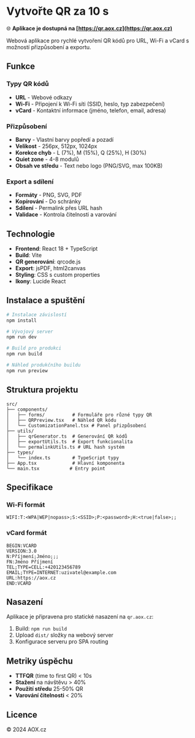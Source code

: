 # Vytvořte QR za 10 s

🌐 **Aplikace je dostupná na [https://qr.aox.cz](https://qr.aox.cz)**

Webová aplikace pro rychlé vytvoření QR kódů pro URL, Wi-Fi a vCard s možností přizpůsobení a exportu.

## Funkce

### Typy QR kódů
- **URL** - Webové odkazy
- **Wi-Fi** - Připojení k Wi-Fi síti (SSID, heslo, typ zabezpečení)
- **vCard** - Kontaktní informace (jméno, telefon, email, adresa)

### Přizpůsobení
- **Barvy** - Vlastní barvy popředí a pozadí
- **Velikost** - 256px, 512px, 1024px
- **Korekce chyb** - L (7%), M (15%), Q (25%), H (30%)
- **Quiet zone** - 4-8 modulů
- **Obsah ve středu** - Text nebo logo (PNG/SVG, max 100KB)

### Export a sdílení
- **Formáty** - PNG, SVG, PDF
- **Kopírování** - Do schránky
- **Sdílení** - Permalink přes URL hash
- **Validace** - Kontrola čitelnosti a varování

## Technologie

- **Frontend**: React 18 + TypeScript
- **Build**: Vite
- **QR generování**: qrcode.js
- **Export**: jsPDF, html2canvas
- **Styling**: CSS s custom properties
- **Ikony**: Lucide React

## Instalace a spuštění

```bash
# Instalace závislostí
npm install

# Vývojový server
npm run dev

# Build pro produkci
npm run build

# Náhled produkčního buildu
npm run preview
```

## Struktura projektu

```
src/
├── components/
│   ├── forms/          # Formuláře pro různé typy QR
│   ├── QRPreview.tsx   # Náhled QR kódu
│   └── CustomizationPanel.tsx # Panel přizpůsobení
├── utils/
│   ├── qrGenerator.ts  # Generování QR kódů
│   ├── exportUtils.ts  # Export funkcionalita
│   └── permalinkUtils.ts # URL hash systém
├── types/
│   └── index.ts        # TypeScript typy
├── App.tsx             # Hlavní komponenta
└── main.tsx           # Entry point
```

## Specifikace

### Wi-Fi formát
```
WIFI:T:<WPA|WEP|nopass>;S:<SSID>;P:<password>;H:<true|false>;;
```

### vCard formát
```
BEGIN:VCARD
VERSION:3.0
N:Příjmení;Jméno;;;
FN:Jméno Příjmení
TEL;TYPE=CELL:+420123456789
EMAIL;TYPE=INTERNET:uzivatel@example.com
URL:https://aox.cz
END:VCARD
```

## Nasazení

Aplikace je připravena pro statické nasazení na `qr.aox.cz`:

1. Build: `npm run build`
2. Upload `dist/` složky na webový server
3. Konfigurace serveru pro SPA routing

## Metriky úspěchu

- **TTFQR** (time to first QR) < 10s
- **Stažení** na návštěvu > 40%
- **Použití středu** 25-50% QR
- **Varování čitelnosti** < 20%

## Licence

© 2024 AOX.cz

